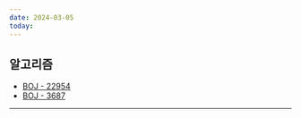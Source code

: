 ```yaml
---
date: 2024-03-05
today:
---
```

## 알고리즘
- [BOJ - 22954](https://www.acmicpc.net/problem/22954)
- [BOJ - 3687](https://www.acmicpc.net/problem/3687)

---

